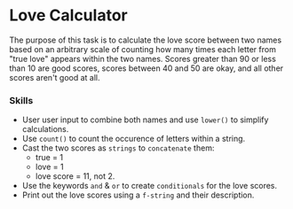 # Love Calculator
The purpose of this task is to calculate the love score between two names based on an arbitrary scale of counting how many times each letter from "true love" appears within the two names. Scores greater than 90 or less than 10 are good scores, scores between 40 and 50 are okay, and all other scores aren't good at all.

### Skills 
- User user input to combine both names and use `lower()` to simplify calculations.
- Use `count()` to count the occurence of letters within a string.
- Cast the two scores as `strings` to `concatenate` them:
    - true = 1
    - love = 1
    - love score = 11, not 2.
- Use the keywords `and` & `or` to create `conditionals` for the love scores.
- Print out the love scores using a `f-string` and their description.
